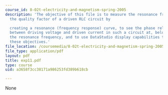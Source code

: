 ```yaml
---
course_id: 8-02t-electricity-and-magnetism-spring-2005
description: 'The objective of this file is to measure the resonance frequency and
  the quality factor of a driven RLC circuit by

  creating a resonance (frequency response) curve, to see the phase relationships
  between driving voltage and driven current in such a circuit at, below, and above
  the resonance frequency, and to use DataStudio display capabilities to carry out
  these objectives.'
file_location: /coursemedia/8-02t-electricity-and-magnetism-spring-2005/a3658f3cc38171a986253fd389b618cb_exp11.pdf
file_type: application/pdf
layout: pdf
title: exp11.pdf
type: course
uid: a3658f3cc38171a986253fd389b618cb

---
```

None